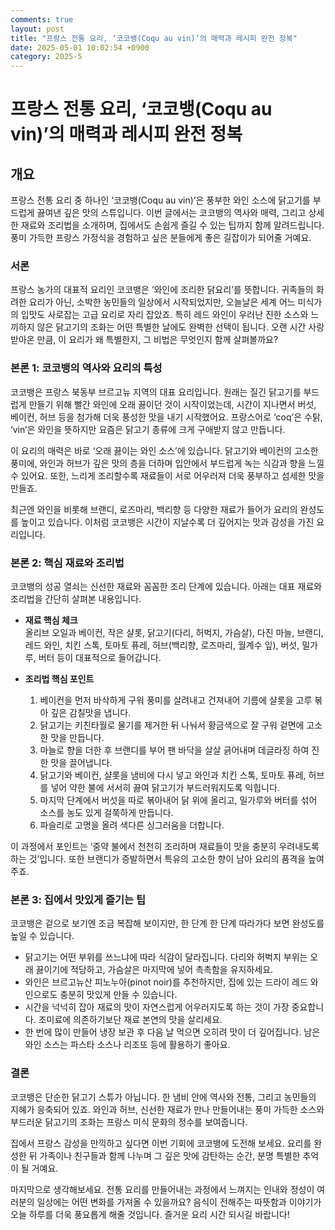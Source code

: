 ```yaml
---
comments: true
layout: post
title: "프랑스 전통 요리, ‘코코뱅(Coqu au vin)’의 매력과 레시피 완전 정복"
date: 2025-05-01 10:02:54 +0900
category: 2025-5
---
```


# 프랑스 전통 요리, ‘코코뱅(Coqu au vin)’의 매력과 레시피 완전 정복

## 개요  
프랑스 전통 요리 중 하나인 ‘코코뱅(Coqu au vin)’은 풍부한 와인 소스에 닭고기를 부드럽게 끓여낸 깊은 맛의 스튜입니다. 이번 글에서는 코코뱅의 역사와 매력, 그리고 상세한 재료와 조리법을 소개하며, 집에서도 손쉽게 즐길 수 있는 팁까지 함께 알려드립니다. 풍미 가득한 프랑스 가정식을 경험하고 싶은 분들에게 좋은 길잡이가 되어줄 거예요.

### 서론  
프랑스 농가의 대표적 요리인 코코뱅은 ‘와인에 조리한 닭요리’를 뜻합니다. 귀족들의 화려한 요리가 아닌, 소박한 농민들의 일상에서 시작되었지만, 오늘날은 세계 어느 미식가의 입맛도 사로잡는 고급 요리로 자리 잡았죠. 특히 레드 와인이 우러난 진한 소스와 느끼하지 않은 닭고기의 조화는 어떤 특별한 날에도 완벽한 선택이 됩니다. 오랜 시간 사랑받아온 만큼, 이 요리가 왜 특별한지, 그 비법은 무엇인지 함께 살펴볼까요?

### 본론 1: 코코뱅의 역사와 요리의 특성  
코코뱅은 프랑스 북동부 브르고뉴 지역의 대표 요리입니다. 원래는 질긴 닭고기를 부드럽게 만들기 위해 빨간 와인에 오래 끓이던 것이 시작이었는데, 시간이 지나면서 버섯, 베이컨, 허브 등을 첨가해 더욱 풍성한 맛을 내기 시작했어요. 프랑스어로 ‘coq’은 수탉, ‘vin’은 와인을 뜻하지만 요즘은 닭고기 종류에 크게 구애받지 않고 만듭니다.  

이 요리의 매력은 바로 ‘오래 끓이는 와인 소스’에 있습니다. 닭고기와 베이컨의 고소한 풍미에, 와인과 허브가 깊은 맛의 층을 더하며 입안에서 부드럽게 녹는 식감과 향을 느낄 수 있어요. 또한, 느리게 조리할수록 재료들이 서로 어우러져 더욱 풍부하고 섬세한 맛을 만들죠.  

최근엔 와인을 비롯해 브랜디, 로즈마리, 백리향 등 다양한 재료가 들어가 요리의 완성도를 높이고 있습니다. 이처럼 코코뱅은 시간이 지날수록 더 깊어지는 맛과 감성을 가진 요리입니다.

### 본론 2: 핵심 재료와 조리법  
코코뱅의 성공 열쇠는 신선한 재료와 꼼꼼한 조리 단계에 있습니다. 아래는 대표 재료와 조리법을 간단히 살펴본 내용입니다.  

- **재료 핵심 체크**  
  올리브 오일과 베이컨, 작은 샬롯, 닭고기(다리, 허벅지, 가슴살), 다진 마늘, 브랜디, 레드 와인, 치킨 스톡, 토마토 퓨레, 허브(백리향, 로즈마리, 월계수 잎), 버섯, 밀가루, 버터 등이 대표적으로 들어갑니다.  

- **조리법 핵심 포인트**  
  1. 베이컨을 먼저 바삭하게 구워 풍미를 살려내고 건져내어 기름에 샬롯을 고루 볶아 깊은 감칠맛을 냅니다.  
  2. 닭고기는 키친타월로 물기를 제거한 뒤 나눠서 황금색으로 잘 구워 겉면에 고소한 맛을 만듭니다.  
  3. 마늘로 향을 더한 후 브랜디를 부어 팬 바닥을 살살 긁어내며 데글라징 하여 진한 맛을 끌어냅니다.  
  4. 닭고기와 베이컨, 샬롯을 냄비에 다시 넣고 와인과 치킨 스톡, 토마토 퓨레, 허브를 넣어 약한 불에 서서히 끓여 닭고기가 부드러워지도록 익힙니다.  
  5. 마지막 단계에서 버섯을 따로 볶아내어 닭 위에 올리고, 밀가루와 버터를 섞어 소스를 농도 있게 걸쭉하게 만듭니다.  
  6. 파슬리로 고명을 올려 색다른 싱그러움을 더합니다.  

이 과정에서 포인트는 ‘중약 불에서 천천히 조리하며 재료들이 맛을 충분히 우려내도록 하는 것’입니다. 또한 브랜디가 증발하면서 특유의 고소한 향이 남아 요리의 품격을 높여주죠.

### 본론 3: 집에서 맛있게 즐기는 팁  
코코뱅은 겉으로 보기엔 조금 복잡해 보이지만, 한 단계 한 단계 따라가다 보면 완성도를 높일 수 있습니다.  

- 닭고기는 어떤 부위를 쓰느냐에 따라 식감이 달라집니다. 다리와 허벅지 부위는 오래 끓이기에 적당하고, 가슴살은 마지막에 넣어 촉촉함을 유지하세요.  
- 와인은 브르고뉴산 피노누아(pinot noir)를 추천하지만, 집에 있는 드라이 레드 와인으로도 충분히 맛있게 만들 수 있습니다.  
- 시간을 넉넉히 잡아 재료의 맛이 자연스럽게 어우러지도록 하는 것이 가장 중요합니다. 조미료에 의존하기보단 재료 본연의 맛을 살리세요.  
- 한 번에 많이 만들어 냉장 보관 후 다음 날 먹으면 오히려 맛이 더 깊어집니다. 남은 와인 소스는 파스타 소스나 리조또 등에 활용하기 좋아요.  

### 결론  
코코뱅은 단순한 닭고기 스튜가 아닙니다. 한 냄비 안에 역사와 전통, 그리고 농민들의 지혜가 응축되어 있죠. 와인과 허브, 신선한 재료가 만나 만들어내는 풍미 가득한 소스와 부드러운 닭고기의 조화는 프랑스 미식 문화의 정수를 보여줍니다.  

집에서 프랑스 감성을 만끽하고 싶다면 이번 기회에 코코뱅에 도전해 보세요. 요리를 완성한 뒤 가족이나 친구들과 함께 나누며 그 깊은 맛에 감탄하는 순간, 분명 특별한 추억이 될 거예요.  

마지막으로 생각해보세요. 전통 요리를 만들어내는 과정에서 느껴지는 인내와 정성이 여러분의 일상에는 어떤 변화를 가져올 수 있을까요? 음식이 전해주는 따뜻함과 이야기가 오늘 하루를 더욱 풍요롭게 해줄 것입니다. 즐거운 요리 시간 되시길 바랍니다!